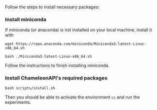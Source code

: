 Follow the steps to install necessary packages:

### Install miniconda

If miniconda (or anaconda) is not installed on your local machine, install it with 

```
wget https://repo.anaconda.com/miniconda/Miniconda3-latest-Linux-x86_64.sh

bash ./Miniconda3-latest-Linux-x86_64.sh
```

Follow the instructions to finish installing miniconda. 

### Install ChameleonAPI's required packages 

```
bash scripts/install.sh
```
Then you should be able to activate the environment ```cc``` and run the experiments. 